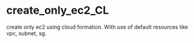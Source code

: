 # create_only_ec2_CL
create only ec2 using cloud formation. With use of default resources like vpc, subnet, sg.
